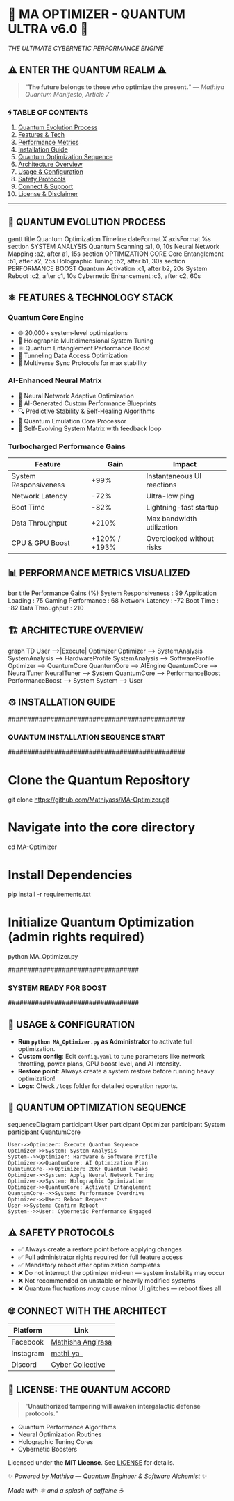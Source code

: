 
# 🚀 MA OPTIMIZER - QUANTUM ULTRA v6.0 🚀

*THE ULTIMATE CYBERNETIC PERFORMANCE ENGINE*



## ⚠️ ENTER THE QUANTUM REALM ⚠️

> "**The future belongs to those who optimize the present.**"
> — *Mathiya Quantum Manifesto, Article 7*


### 🌀 TABLE OF CONTENTS

1. [Quantum Evolution Process](#quantum-evolution-process)
2. [Features & Tech](#features--tech)
3. [Performance Metrics](#performance-metrics)
4. [Installation Guide](#installation-guide)
5. [Quantum Optimization Sequence](#quantum-optimization-sequence)
6. [Architecture Overview](#architecture-overview)
7. [Usage & Configuration](#usage--configuration)
8. [Safety Protocols](#safety-protocols)
9. [Connect & Support](#connect--support)
10. [License & Disclaimer](#license--disclaimer)

---

## 🌌 QUANTUM EVOLUTION PROCESS


gantt
    title Quantum Optimization Timeline
    dateFormat  X
    axisFormat %s
    section SYSTEM ANALYSIS
    Quantum Scanning          :a1, 0, 10s
    Neural Network Mapping    :a2, after a1, 15s
    section OPTIMIZATION CORE
    Core Entanglement         :b1, after a2, 25s
    Holographic Tuning        :b2, after b1, 30s
    section PERFORMANCE BOOST
    Quantum Activation        :c1, after b2, 20s
    System Reboot             :c2, after c1, 10s
    Cybernetic Enhancement    :c3, after c2, 60s


## ⚛ FEATURES & TECHNOLOGY STACK

### Quantum Core Engine

* 🌐 20,000+ system-level optimizations
* 🔮 Holographic Multidimensional System Tuning
* ⚛ Quantum Entanglement Performance Boost
* 🚀 Tunneling Data Access Optimization
* 🌌 Multiverse Sync Protocols for max stability

### AI-Enhanced Neural Matrix

* 🤖 Neural Network Adaptive Optimization
* 🧬 AI-Generated Custom Performance Blueprints
* 🔍 Predictive Stability & Self-Healing Algorithms
* 🧠 Quantum Emulation Core Processor
* 🔄 Self-Evolving System Matrix with feedback loop

### Turbocharged Performance Gains

| Feature               | Gain          | Impact                     |
| --------------------- | ------------- | -------------------------- |
| System Responsiveness | +99%          | Instantaneous UI reactions |
| Network Latency       | -72%          | Ultra-low ping             |
| Boot Time             | -82%          | Lightning-fast startup     |
| Data Throughput       | +210%         | Max bandwidth utilization  |
| CPU & GPU Boost       | +120% / +193% | Overclocked without risks  |



## 📊 PERFORMANCE METRICS VISUALIZED


bar
    title Performance Gains (%)
    System Responsiveness  : 99
    Application Loading    : 75
    Gaming Performance     : 68
    Network Latency        : -72
    Boot Time              : -82
    Data Throughput        : 210


## 🏗 ARCHITECTURE OVERVIEW


graph TD
    User -->|Execute| Optimizer
    Optimizer --> SystemAnalysis
    SystemAnalysis --> HardwareProfile
    SystemAnalysis --> SoftwareProfile
    Optimizer --> QuantumCore
    QuantumCore --> AIEngine
    QuantumCore --> NeuralTuner
    NeuralTuner --> System
    QuantumCore --> PerformanceBoost
    PerformanceBoost --> System
    System --> User



## ⚙ INSTALLATION GUIDE


##############################################
### QUANTUM INSTALLATION SEQUENCE START ###
##############################################

# Clone the Quantum Repository
git clone https://github.com/Mathiyass/MA-Optimizer.git

# Navigate into the core directory
cd MA-Optimizer

# Install Dependencies
pip install -r requirements.txt

# Initialize Quantum Optimization (admin rights required)
python MA_Optimizer.py

##################################
### SYSTEM READY FOR BOOST  ###
##################################



## 🔧 USAGE & CONFIGURATION

* **Run `python MA_Optimizer.py` as Administrator** to activate full optimization.
* **Custom config**: Edit `config.yaml` to tune parameters like network throttling, power plans, GPU boost level, and AI intensity.
* **Restore point**: Always create a system restore before running heavy optimization!
* **Logs**: Check `/logs` folder for detailed operation reports.



## 🧪 QUANTUM OPTIMIZATION SEQUENCE


sequenceDiagram
    participant User
    participant Optimizer
    participant System
    participant QuantumCore
    
    User->>Optimizer: Execute Quantum Sequence
    Optimizer->>System: System Analysis
    System-->>Optimizer: Hardware & Software Profile
    Optimizer->>QuantumCore: AI Optimization Plan
    QuantumCore-->>Optimizer: 20K+ Quantum Tweaks
    Optimizer->>System: Apply Neural Network Tuning
    Optimizer->>System: Holographic Optimization
    Optimizer->>QuantumCore: Activate Entanglement
    QuantumCore-->>System: Performance Overdrive
    Optimizer->>User: Reboot Request
    User->>System: Confirm Reboot
    System-->>User: Cybernetic Performance Engaged




## ⚠️ SAFETY PROTOCOLS

* ✅ Always create a restore point before applying changes
* ✅ Full administrator rights required for full feature access
* ✅ Mandatory reboot after optimization completes
* ❌ Do not interrupt the optimizer mid-run — system instability may occur
* ❌ Not recommended on unstable or heavily modified systems
* ❌ Quantum fluctuations *may* cause minor UI glitches — reboot fixes all



## 🌐 CONNECT WITH THE ARCHITECT

| Platform  | Link                                                             |
| --------- | ---------------------------------------------------------------- |
| Facebook  | [Mathisha Angirasa](https://www.facebook.com/mathisha.angirasa/) |
| Instagram | [mathi\_ya\_](https://www.instagram.com/mathi_ya_/)              |
| Discord   | [Cyber Collective](https://discord.gg/QERP5JJM8k)                |



## 📜 LICENSE: THE QUANTUM ACCORD

> "**Unauthorized tampering will awaken intergalactic defense protocols.**"

* Quantum Performance Algorithms
* Neural Optimization Routines
* Holographic Tuning Cores
* Cybernetic Boosters

Licensed under the **MIT License**. See [LICENSE](LICENSE) for details.



✨ *Powered by Mathiya — Quantum Engineer & Software Alchemist* ✨



*Made with ⚛ and a splash of caffeine ☕*

